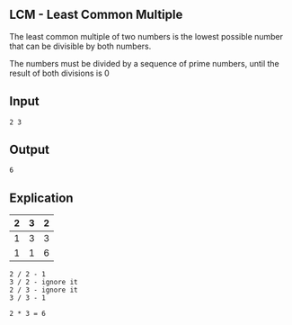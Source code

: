 ## LCM - Least Common Multiple

The least common multiple of two numbers is the lowest possible number that can be divisible by both numbers.

The numbers must be divided by a sequence of prime numbers, until the result of both divisions is 0

## Input

    2 3

## Output

    6

## Explication

|2|3|2|
|-|-|-|
|1|3|3
|1|1|6|

    2 / 2 - 1
    3 / 2 - ignore it
    2 / 3 - ignore it
    3 / 3 - 1

    2 * 3 = 6